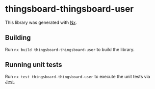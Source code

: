 # thingsboard-thingsboard-user

This library was generated with [Nx](https://nx.dev).

## Building

Run `nx build thingsboard-thingsboard-user` to build the library.

## Running unit tests

Run `nx test thingsboard-thingsboard-user` to execute the unit tests via [Jest](https://jestjs.io).

